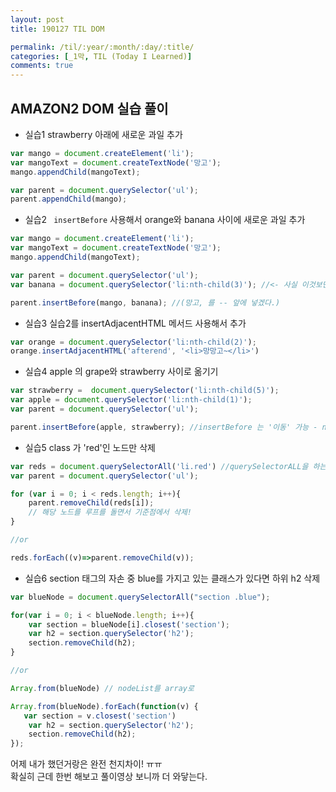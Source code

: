 ```yaml
---
layout: post
title: 190127 TIL DOM 

permalink: /til/:year/:month/:day/:title/
categories: [_1막, TIL (Today I Learned)]
comments: true
---
```


## **AMAZON2 DOM 실습 풀이**

- 실습1 strawberry 아래에 새로운 과일 추가

```js
var mango = document.createElement('li');
var mangoText = document.createTextNode('망고');
mango.appendChild(mangoText);

var parent = document.querySelector('ul');
parent.appendChild(mango);
```



- 실습2 ` insertBefore` 사용해서 orange와 banana 사이에  새로운 과일 추가

```js
var mango = document.createElement('li');
var mangoText = document.createTextNode('망고');
mango.appendChild(mangoText);

var parent = document.querySelector('ul');
var banana = document.querySelector('li:nth-child(3)'); //<- 사실 이것보단 li에 class나 attribute 속성을 넣어주는 게 좋음 

parent.insertBefore(mango, banana); //(망고, 를 -- 앞에 넣겠다.)
```



- 실습3 실습2를 insertAdjacentHTML 메서드 사용해서 추가 

```js
var orange = document.querySelector('li:nth-child(2)');
orange.insertAdjacentHTML('afterend', '<li>망망고~</li>')
```



- 실습4 apple 의 grape와 strawberry 사이로 옮기기

```js
var strawberry =  document.querySelector('li:nth-child(5)');
var apple = document.querySelector('li:nth-child(1)');
var parent = document.querySelector('ul');

parent.insertBefore(apple, strawberry); //insertBefore 는 '이동' 가능 - node 옮길때 유용
```



- 실습5 class 가 'red'인 노드만 삭제

```js
var reds = document.querySelectorAll('li.red') //querySelectorALL을 하는 것이 중요. ALL~
var parent = document.querySelector('ul');

for (var i = 0; i < reds.length; i++){
    parent.removeChild(reds[i]);
    // 해당 노드를 루프를 돌면서 기준점에서 삭제!
}

//or

reds.forEach((v)=>parent.removeChild(v));
```



- 실습6 section 태그의 자손 중 blue를 가지고 있는 클래스가 있다면 하위 h2 삭제

```js
var blueNode = document.querySelectorAll("section .blue");

for(var i = 0; i < blueNode.length; i++){
    var section = blueNode[i].closest('section');
    var h2 = section.querySelector('h2');
    section.removeChild(h2);
}

//or

Array.from(blueNode) // nodeList를 array로

Array.from(blueNode).forEach(function(v) {
   var section = v.closest('section')
    var h2 = section.querySelector('h2');
    section.removeChild(h2);
});
```

  

어제 내가 했던거랑은 완전 천지차이! ㅠㅠ  
확실히 근데 한번 해보고 풀이영상 보니까 더 와닿는다.

